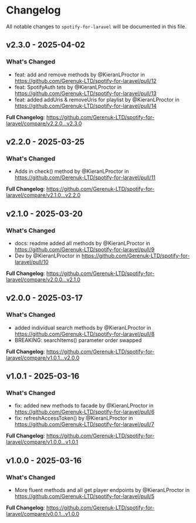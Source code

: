 # Changelog

All notable changes to `spotify-for-laravel` will be documented in this file.

## v2.3.0 - 2025-04-02

### What's Changed

* feat: add and remove methods by @KieranLProctor in https://github.com/Gerenuk-LTD/spotify-for-laravel/pull/12
* feat: SpotifyAuth tets by @KieranLProctor in https://github.com/Gerenuk-LTD/spotify-for-laravel/pull/13
* feat: added addUris & removeUris for playlist by @KieranLProctor in https://github.com/Gerenuk-LTD/spotify-for-laravel/pull/14

**Full Changelog**: https://github.com/Gerenuk-LTD/spotify-for-laravel/compare/v2.2.0...v2.3.0

## v2.2.0 - 2025-03-25

### What's Changed

* Adds in check() method by @KieranLProctor in https://github.com/Gerenuk-LTD/spotify-for-laravel/pull/11

**Full Changelog**: https://github.com/Gerenuk-LTD/spotify-for-laravel/compare/v2.1.0...v2.2.0

## v2.1.0 - 2025-03-20

### What's Changed

* docs: readme added all methods by @KieranLProctor in https://github.com/Gerenuk-LTD/spotify-for-laravel/pull/9
* Dev by @KieranLProctor in https://github.com/Gerenuk-LTD/spotify-for-laravel/pull/10

**Full Changelog**: https://github.com/Gerenuk-LTD/spotify-for-laravel/compare/v2.0.0...v2.1.0

## v2.0.0 - 2025-03-17

### What's Changed

* added individual search methods by @KieranLProctor in https://github.com/Gerenuk-LTD/spotify-for-laravel/pull/8
* BREAKING: searchItems() parameter order swapped

**Full Changelog**: https://github.com/Gerenuk-LTD/spotify-for-laravel/compare/v1.0.1...v2.0.0

## v1.0.1 - 2025-03-16

### What's Changed

* fix: added new methods to facade by @KieranLProctor in https://github.com/Gerenuk-LTD/spotify-for-laravel/pull/6
* fix: refreshAccessToken() by @KieranLProctor in https://github.com/Gerenuk-LTD/spotify-for-laravel/pull/7

**Full Changelog**: https://github.com/Gerenuk-LTD/spotify-for-laravel/compare/v1.0.0...v1.0.1

## v1.0.0 - 2025-03-16

### What's Changed

* More fluent methods and all get player endpoints by @KieranLProctor in https://github.com/Gerenuk-LTD/spotify-for-laravel/pull/5

**Full Changelog**: https://github.com/Gerenuk-LTD/spotify-for-laravel/compare/v0.0.1...v1.0.0
